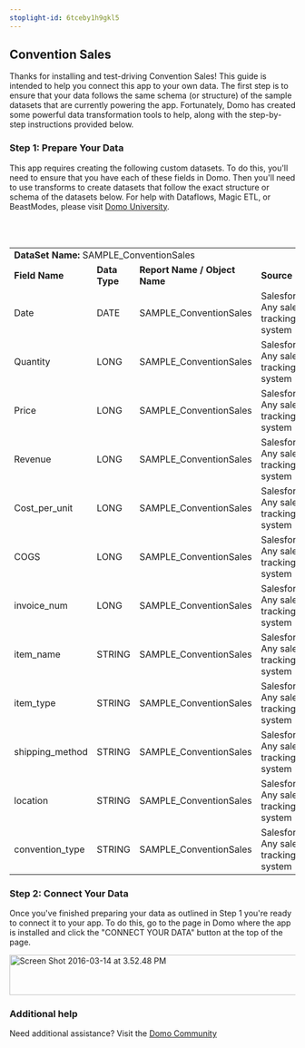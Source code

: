 ```yaml
---
stoplight-id: 6tceby1h9gkl5
---
```


<div class="col-md-12 content-panel">
                <h2>Convention Sales</h2>
                <p></p><p>Thanks for installing and test-driving <span id="title">Convention Sales</span>! This guide is intended to help you connect this app to your own data. The first step is to ensure that your data follows the same schema (or structure) of the sample datasets that are currently powering the app. Fortunately, Domo has created some powerful data transformation tools to help, along with the step-by-step instructions provided below.</p><div class="doc-row" id="Step%201:%20Identify%20Required%20Data%20Fields"><h3 class="doc-row-title">Step 1: Prepare Your Data</h3><div class="small-pad-bottom"><p>This app requires creating the following custom datasets. To do this, you'll need to ensure that you have each of these fields in Domo. Then you'll need to use transforms to create datasets that follow the exact structure or schema of the datasets below. For help with Dataflows, Magic ETL, or BeastModes, please visit <a href="https://university.domo.com/" target="_blank">Domo University</a>.</p></div>
                <br><br>
                <div id="custom-data-container"><table id="SAMPLE_ConventionSales"><tbody><tr><td colspan="6"><strong>DataSet Name:</strong> <span class="value">SAMPLE_ConventionSales</span></td></tr><!--tr>    <td colspan="6"></td></tr--><tr><td><strong>Field Name</strong></td><td><strong>Data Type</strong></td><td><strong>Report Name / Object Name</strong></td><td><strong>Source </strong></td><td colspan="2"><strong>Description of Field</strong></td></tr><tr><td>Date</td><td>DATE</td><td>SAMPLE_ConventionSales</td><td>Salesforce, Any sales tracking system</td><td colspan="2">Date tracked</td></tr><tr><td>Quantity</td><td>LONG</td><td>SAMPLE_ConventionSales</td><td>Salesforce, Any sales tracking system</td><td colspan="2">Quantity</td></tr><tr><td>Price</td><td>LONG</td><td>SAMPLE_ConventionSales</td><td>Salesforce, Any sales tracking system</td><td colspan="2">Price</td></tr><tr><td>Revenue</td><td>LONG</td><td>SAMPLE_ConventionSales</td><td>Salesforce, Any sales tracking system</td><td colspan="2">Amount of revenue</td></tr><tr><td>Cost_per_unit</td><td>LONG</td><td>SAMPLE_ConventionSales</td><td>Salesforce, Any sales tracking system</td><td colspan="2">Cost per unit</td></tr><tr><td>COGS</td><td>LONG</td><td>SAMPLE_ConventionSales</td><td>Salesforce, Any sales tracking system</td><td colspan="2">Cost of goods sold</td></tr><tr><td>invoice_num</td><td>LONG</td><td>SAMPLE_ConventionSales</td><td>Salesforce, Any sales tracking system</td><td colspan="2">Number of the associated invoice</td></tr><tr><td>item_name</td><td>STRING</td><td>SAMPLE_ConventionSales</td><td>Salesforce, Any sales tracking system</td><td colspan="2">Name of items</td></tr><tr><td>item_type</td><td>STRING</td><td>SAMPLE_ConventionSales</td><td>Salesforce, Any sales tracking system</td><td colspan="2">Type of items</td></tr><tr><td>shipping_method</td><td>STRING</td><td>SAMPLE_ConventionSales</td><td>Salesforce, Any sales tracking system</td><td colspan="2">Shipping method</td></tr><tr><td>location</td><td>STRING</td><td>SAMPLE_ConventionSales</td><td>Salesforce, Any sales tracking system</td><td colspan="2">Location</td></tr><tr><td>convention_type</td><td>STRING</td><td>SAMPLE_ConventionSales</td><td>Salesforce, Any sales tracking system</td><td colspan="2">Convention type</td></tr></tbody></table><div class="doc-row medium-pad-top">
                <h3 class="doc-row-title">Step 2: Connect Your Data</h3>
                <div class="small-pad-bottom">
                    <p>Once you've finished preparing your data as outlined in Step 1 you're ready to connect it to your app. To do this, go to the page in Domo where the app is installed and click the "CONNECT YOUR DATA" button at the top of the page.</p>
                    <p class="small-pad">
                    <img class="alignnone size-full wp-image-1207" src="https://s3.amazonaws.com/development.domo.com/wp-content/uploads/2016/03/14155707/Screen-Shot-2016-03-14-at-3.52.48-PM1.png" alt="Screen Shot 2016-03-14 at 3.52.48 PM" width="1158" height="71">
                    </p>
                    <div id="ooyalaplayer-IyYTc1MjE61NwLdtrxXvZuhH-dSGbWnR" class="ooyalaplayer"></div>
                    <script>
                        OO.ready(function() {
                            OO.Player.create("ooyalaplayer-IyYTc1MjE61NwLdtrxXvZuhH-dSGbWnR", "IyYTc1MjE61NwLdtrxXvZuhH-dSGbWnR", {
                                height: 380
                            });
                        });
                    </script>
                </div>
                <h3 class="doc-row-title">Additional help</h3>
                <div class="small-pad-bottom">
                    <p>Need additional assistance? Visit the <a href="https://dojo.domo.com">Domo Community</a></p>
                </div>
            </div></div></div><p></p>            </div>